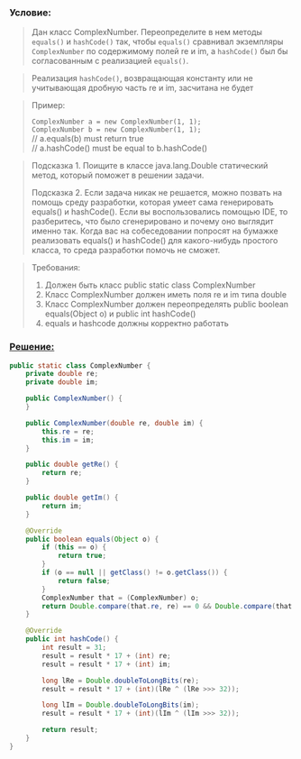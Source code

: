 ### Условие:
>Дан класс ComplexNumber. Переопределите в нем методы `equals()` и `hashCode()` так, чтобы `equals()` 
сравнивал экземпляры `ComplexNumber` по содержимому полей re и im, а `hashCode()` был бы 
согласованным с реализацией `equals()`.

>Реализация `hashCode()`, возвращающая константу или не учитывающая дробную часть re и im, засчитана не будет

>Пример:
>
>`ComplexNumber a = new ComplexNumber(1, 1);`  
`ComplexNumber b = new ComplexNumber(1, 1);`  
// a.equals(b) must return true  
// a.hashCode() must be equal to b.hashCode()

>Подсказка 1. Поищите в классе java.lang.Double статический метод, который поможет в решении задачи.
>
>Подсказка 2. Если задача никак не решается, можно позвать на помощь среду разработки, 
> которая умеет сама генерировать equals() и hashCode(). Если вы воспользовались помощью IDE, то разберитесь, 
> что было сгенерировано и почему оно выглядит именно так. Когда вас на собеседовании попросят на бумажке
> реализовать equals() и hashCode() для какого-нибудь простого класса, то среда разработки помочь не сможет.

>Требования:
>1. Должен быть класс public static class ComplexNumber
>2. Класс ComplexNumber должен иметь поля re и im типа double
>3. Класс ComplexNumber должен переопределять public boolean equals(Object o) и public int hashCode()
>4. equals и hashcode должны корректно работать

### [Решение:]()
```java
public static class ComplexNumber {
	private double re;
	private double im;

	public ComplexNumber() {
	}

	public ComplexNumber(double re, double im) {
		this.re = re;
		this.im = im;
	}

	public double getRe() {
		return re;
	}

	public double getIm() {
		return im;
	}

	@Override
	public boolean equals(Object o) {
		if (this == o) {
			return true;
		}
		if (o == null || getClass() != o.getClass()) {
			return false;
		}
		ComplexNumber that = (ComplexNumber) o;
		return Double.compare(that.re, re) == 0 && Double.compare(that.im, im) == 0;
	}

    @Override
    public int hashCode() {
		int result = 31;
		result = result * 17 + (int) re;
		result = result * 17 + (int) im;

		long lRe = Double.doubleToLongBits(re);
		result = result * 17 + (int)(lRe ^ (lRe >>> 32));

		long lIm = Double.doubleToLongBits(im);
		result = result * 17 + (int)(lIm ^ (lIm >>> 32));

		return result;
	}
}
```
